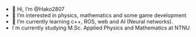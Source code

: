 - 👋 Hi, I’m @Hako2807
- 👀 I’m interested in physics, mathematics and some game development
- 🌱 I’m currently learning c++, ROS, web and AI (Neural networks).
- I´m currently studying M.Sc. Applied Physics and Mathematics at NTNU

<!---
Hako2807/Hako2807 is a ✨ special ✨ repository because its `README.md` (this file) appears on your GitHub profile.
You can click the Preview link to take a look at your changes.
--->
